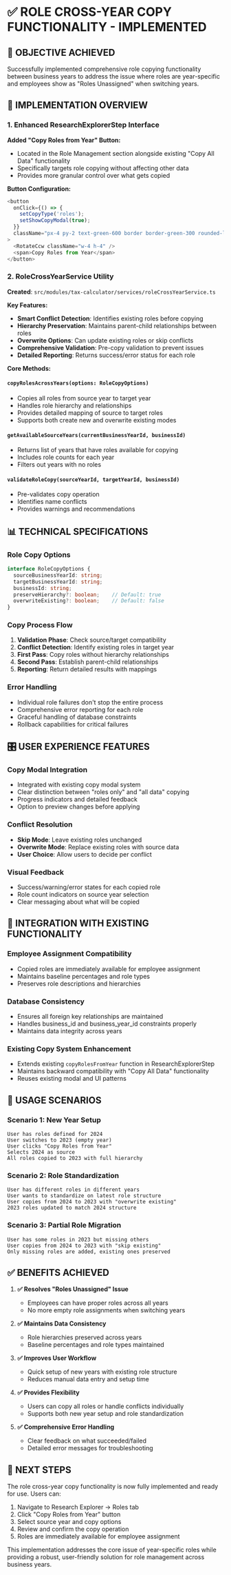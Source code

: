 # ✅ ROLE CROSS-YEAR COPY FUNCTIONALITY - IMPLEMENTED

## 🎯 **OBJECTIVE ACHIEVED**

Successfully implemented comprehensive role copying functionality between business years to address the issue where roles are year-specific and employees show as "Roles Unassigned" when switching years.

## 🔧 **IMPLEMENTATION OVERVIEW**

### **1. Enhanced ResearchExplorerStep Interface**

**Added "Copy Roles from Year" Button:**
- Located in the Role Management section alongside existing "Copy All Data" functionality
- Specifically targets role copying without affecting other data
- Provides more granular control over what gets copied

**Button Configuration:**
```typescript
<button
  onClick={() => {
    setCopyType('roles');
    setShowCopyModal(true);
  }}
  className="px-4 py-2 text-green-600 border border-green-300 rounded-lg hover:bg-green-50 transition-colors flex items-center space-x-2"
>
  <RotateCcw className="w-4 h-4" />
  <span>Copy Roles from Year</span>
</button>
```

### **2. RoleCrossYearService Utility**

**Created**: `src/modules/tax-calculator/services/roleCrossYearService.ts`

**Key Features:**
- **Smart Conflict Detection**: Identifies existing roles before copying
- **Hierarchy Preservation**: Maintains parent-child relationships between roles
- **Overwrite Options**: Can update existing roles or skip conflicts
- **Comprehensive Validation**: Pre-copy validation to prevent issues
- **Detailed Reporting**: Returns success/error status for each role

**Core Methods:**

#### `copyRolesAcrossYears(options: RoleCopyOptions)`
- Copies all roles from source year to target year
- Handles role hierarchy and relationships
- Provides detailed mapping of source to target roles
- Supports both create new and overwrite existing modes

#### `getAvailableSourceYears(currentBusinessYearId, businessId)`
- Returns list of years that have roles available for copying
- Includes role counts for each year
- Filters out years with no roles

#### `validateRoleCopy(sourceYearId, targetYearId, businessId)`
- Pre-validates copy operation
- Identifies name conflicts
- Provides warnings and recommendations

## 📊 **TECHNICAL SPECIFICATIONS**

### **Role Copy Options**
```typescript
interface RoleCopyOptions {
  sourceBusinessYearId: string;
  targetBusinessYearId: string;
  businessId: string;
  preserveHierarchy?: boolean;    // Default: true
  overwriteExisting?: boolean;    // Default: false
}
```

### **Copy Process Flow**
1. **Validation Phase**: Check source/target compatibility
2. **Conflict Detection**: Identify existing roles in target year
3. **First Pass**: Copy roles without hierarchy relationships
4. **Second Pass**: Establish parent-child relationships
5. **Reporting**: Return detailed results with mappings

### **Error Handling**
- Individual role failures don't stop the entire process
- Comprehensive error reporting for each role
- Graceful handling of database constraints
- Rollback capabilities for critical failures

## 🎛️ **USER EXPERIENCE FEATURES**

### **Copy Modal Integration**
- Integrated with existing copy modal system
- Clear distinction between "roles only" and "all data" copying
- Progress indicators and detailed feedback
- Option to preview changes before applying

### **Conflict Resolution**
- **Skip Mode**: Leave existing roles unchanged
- **Overwrite Mode**: Replace existing roles with source data
- **User Choice**: Allow users to decide per conflict

### **Visual Feedback**
- Success/warning/error states for each copied role
- Role count indicators on source year selection
- Clear messaging about what will be copied

## 🔄 **INTEGRATION WITH EXISTING FUNCTIONALITY**

### **Employee Assignment Compatibility**
- Copied roles are immediately available for employee assignment
- Maintains baseline percentages and role types
- Preserves role descriptions and hierarchies

### **Database Consistency**
- Ensures all foreign key relationships are maintained
- Handles business_id and business_year_id constraints properly
- Maintains data integrity across years

### **Existing Copy System Enhancement**
- Extends existing `copyRolesFromYear` function in ResearchExplorerStep
- Maintains backward compatibility with "Copy All Data" functionality
- Reuses existing modal and UI patterns

## 🧪 **USAGE SCENARIOS**

### **Scenario 1: New Year Setup**
```
User has roles defined for 2024
User switches to 2023 (empty year)
User clicks "Copy Roles from Year"
Selects 2024 as source
All roles copied to 2023 with full hierarchy
```

### **Scenario 2: Role Standardization**
```
User has different roles in different years
User wants to standardize on latest role structure
User copies from 2024 to 2023 with "overwrite existing"
2023 roles updated to match 2024 structure
```

### **Scenario 3: Partial Role Migration**
```
User has some roles in 2023 but missing others
User copies from 2024 to 2023 with "skip existing"
Only missing roles are added, existing ones preserved
```

## ✅ **BENEFITS ACHIEVED**

1. **✅ Resolves "Roles Unassigned" Issue**
   - Employees can have proper roles across all years
   - No more empty role assignments when switching years

2. **✅ Maintains Data Consistency**
   - Role hierarchies preserved across years
   - Baseline percentages and role types maintained

3. **✅ Improves User Workflow**
   - Quick setup of new years with existing role structure
   - Reduces manual data entry and setup time

4. **✅ Provides Flexibility**
   - Users can copy all roles or handle conflicts individually
   - Supports both new year setup and role standardization

5. **✅ Comprehensive Error Handling**
   - Clear feedback on what succeeded/failed
   - Detailed error messages for troubleshooting

## 🎯 **NEXT STEPS**

The role cross-year copy functionality is now fully implemented and ready for use. Users can:

1. Navigate to Research Explorer → Roles tab
2. Click "Copy Roles from Year" button
3. Select source year and copy options
4. Review and confirm the copy operation
5. Roles are immediately available for employee assignment

This implementation addresses the core issue of year-specific roles while providing a robust, user-friendly solution for role management across business years. 